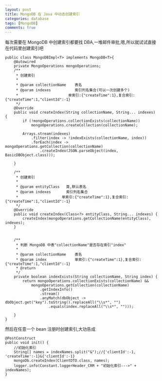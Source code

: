 ```yaml
---
layout: post
title: MongoDB 在 Java 中动态创建索引
categories: database
tags: [MongoDB]
comments: true
---
```


每次需要在 MongoDB 中创建索引都要找 DBA,一堆邮件审批,嗯,所以就试试直接在代码里创建索引吧

    public class MongoDBImpl<T> implements MongoDB<T>{
        @Autowired
        private MongoOperations mongoOperations;
        /**
         * 创建索引
         *
         * @param collectionName    表名
         * @param indexes           索引列名集合(可以一次创建多个)
         *                       单索引:{"createTime":1},复合索引:{"createTime":1,"clientId":-1}
         */
        @Override
        public void createIndex(String collectionName, String... indexes) {
            if (!mongoOperations.collectionExists(collectionName))
                mongoOperations.createCollection(collectionName);
    
            Arrays.stream(indexes)
                .filter(index -> !indexExists(collectionName, index))
                .forEach(index -> mongoOperations.getCollection(collectionName)
                    .createIndex(JSON.parseObject(index, BasicDBObject.class)));
    
        }
    
        /**
         * 创建索引
         *
         * @param entityClass   类,默认表名
         * @param indexes       索引列名集合
         *                    单索引:{"createTime":1},复合索引:{"createTime":1,"clientId":-1}
         */
        @Override
        public void createIndex(Class<?> entityClass, String... indexes) {
            createIndex(mongoOperations.getCollectionName(entityClass), indexes);
        }
    
    
        /**
         * 判断 MongoDB 中表"collectionName"是否存在索引"index"
         *
         * @param collectionName    表名
         * @param index             单索引:{"createTime":1},复合索引:{"createTime":1,"clientId":-1}
         * @return
         */
        private boolean indexExists(String collectionName, String index) {
            return mongoOperations.collectionExists(collectionName) &&
                mongoOperations.getCollection(collectionName)
                    .getIndexInfo()
                    .stream()
                    .anyMatch(dbObject -> dbObject.get("key").toString().replaceAll("\\s*", "")
                        .equals(index.replaceAll("\\s*", "")));
    
        }
    }

然后在任意一个 bean 注册时创建索引,大功告成

    @PostConstruct
    public void init() {
        //初始化索引
        String[] names = indexNames.split("&");//{'clientId':-1, 'createTime':-1}&{'clientId':-1}
        mongoDb.createIndex(ClientDTO.class, names);
        logger.info(Constant.loggerHeader_CRM + "初始化索引--->" + indexNames);
    }

